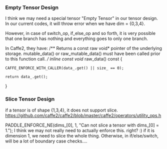 ### Empty Tensor Design

I think we may need a special tensor "Empty Tensor" in our tensor design.
In our current codes, it will throw error when we have dim = {0,3,4}.

However, in case of switch_op, if_else_op and so forth, it is very possible that one branch has nothing 
and everything goes to only one branch.

In Caffe2, they have:
  /**
   Returns a const raw void* pointer of the underlying storage. mutable_data()
   or raw_mutable_data() must have been called prior to this function call.
   */
  inline const void* raw_data() const {
  
    
    CAFFE_ENFORCE_WITH_CALLER(data_.get() || size_ == 0);
    
    return data_.get();
  }

### Slice Tensor Design
if a tensor is of shape {1,3,4}, it does not support slice.
https://github.com/caffe2/caffe2/blob/master/caffe2/operators/utility_ops.h


PADDLE_ENFORCE_NE(dims_[0], 1, "Can not slice a tensor with dims_[0] = 1.");
I think we may not really need to actually enforce this. right? :)
if it is dimension 1, we need to slice the whole thing.
Otherwise, in if/else/switch, will be a lot of boundary case checks....

